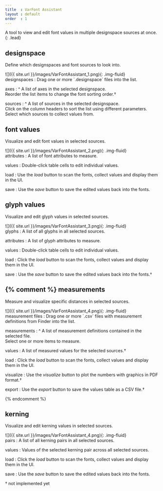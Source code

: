 ```yaml
---
title  : VarFont Assistant
layout : default
order  : 1
---
```


A tool to view and edit font values in multiple designspace sources at once.
{: .lead}


designspace
-----------

Define which designspaces and font sources to look into.

<div class='row'>

<div class='col-sm' markdown='1'>
![]({{ site.url }}/images/VarFontAssistant_1.png){: .img-fluid}
</div>

<div class='col-sm' markdown='1'>
designspaces
: Drag one or more `.designspace` files into the list.

axes
: ^
  A list of axes in the selected designspace.  
  Reorder the list items to change the font sorting order.†

sources
: ^
  A list of sources in the selected designspace.  
  Click on the column headers to sort the list using different parameters.  
  Select which sources to collect values from.
</div>

</div>


font values
-----------

Visualize and edit font values in selected sources.

<div class='row'>

<div class='col-sm' markdown='1'>
![]({{ site.url }}/images/VarFontAssistant_2.png){: .img-fluid}
</div>

<div class='col-sm' markdown='1'>
attributes
: A list of font attributes to measure.

values
: Double-click table cells to edit individual values.

load
: Use the *load* button to scan the fonts, collect values and display them in the UI.

<!--
visualize
: Use the *visualize* button to plot the numbers with graphics in PDF format.†

export
: Use the *export* button to save the table as a CSV file.†
-->

save
: Use the *save* button to save the edited values back into the fonts.
</div>

</div>


glyph values
------------

Visualize and edit glyph values in selected sources.

<div class='row'>

<div class='col-sm' markdown='1'>
![]({{ site.url }}/images/VarFontAssistant_3.png){: .img-fluid}
</div>

<div class='col-sm' markdown='1'>
glyphs
: A list of all glyphs in all selected sources.

attributes
: A list of glyph attributes to measure.

values
: Double-click table cells to edit individual values.

load
: Click the *load* button to scan the fonts, collect values and display them in the UI.

<!--
visualize
: Use the *visualize* button to plot the numbers with graphics in PDF format.†

export
: Use the *export* button to save the table as a CSV file.†
-->

save
: Use the *save* button to save the edited values back into the fonts.†
</div>

</div>


{% comment %}
measurements
------------

Measure and visualize specific distances in selected sources.

<div class='row'>

<div class='col-sm' markdown='1'>
![]({{ site.url }}/images/VarFontAssistant_4.png){: .img-fluid}
</div>

<div class='col-sm' markdown='1'>
measurement files
: Drag one or more `.csv` files with measurement definitions from Finder into the list.

measurements
: ^
  A list of measurement definitions contained in the selected file.  
  Select one or more items to measure.

values
: A list of measured values for the selected sources.†

load
: Click the *load* button to scan the fonts, collect values and display them in the UI.

visualize
: Use the *visualize* button to plot the numbers with graphics in PDF format.†

export
: Use the *export* button to save the values table as a CSV file.†
</div>

</div>
{% endcomment %}


kerning
-------

Visualize and edit kerning values in selected sources.

<div class='row'>

<div class='col-sm' markdown='1'>
![]({{ site.url }}/images/VarFontAssistant_4.png){: .img-fluid}
</div>

<div class='col-sm' markdown='1'>
pairs
: A list of all kerning pairs in all selected sources.

values
: Values of the selected kerning pair across all selected sources.

load
: Click the *load* button to scan the fonts, collect values and display them in the UI.

<!--
visualize
: Use the *visualize* button to plot the numbers with graphics in PDF format.†

export
: Use the *export* button to save the kerning data as a CSV file.†
-->

save
: Use the *save* button to save the edited values back into the fonts.
</div>

</div>

† not implemented yet